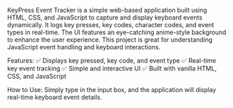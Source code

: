 KeyPress Event Tracker is a simple web-based application built using HTML, CSS, and JavaScript to capture and display keyboard events dynamically. It logs key presses, key codes, character codes, and event types in real-time. The UI features an eye-catching anime-style background to enhance the user experience. This project is great for understanding JavaScript event handling and keyboard interactions.

Features:
✅ Displays key pressed, key code, and event type
✅ Real-time key event tracking
✅ Simple and interactive UI
✅ Built with vanilla HTML, CSS, and JavaScript

How to Use:
Simply type in the input box, and the application will display real-time keyboard event details.

